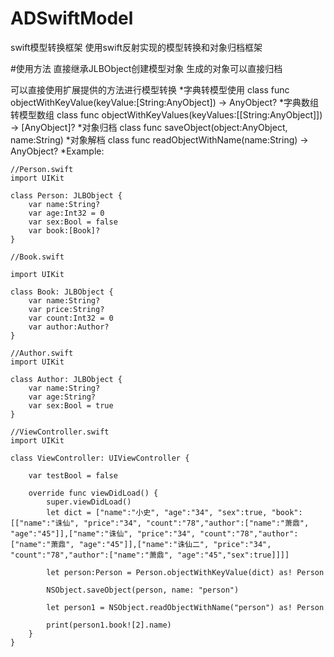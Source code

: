 # ADSwiftModel
swift模型转换框架
使用swift反射实现的模型转换和对象归档框架

#使用方法
直接继承JLBObject创建模型对象
生成的对象可以直接归档

可以直接使用扩展提供的方法进行模型转换
*字典转模型使用
class func objectWithKeyValue(keyValue:[String:AnyObject]) -> AnyObject?
*字典数组转模型数组
class func objectWithKeyValues(keyValues:[[String:AnyObject]]) -> [AnyObject]?
*对象归档
 class func saveObject(object:AnyObject, name:String)
 *对象解档
  class func readObjectWithName(name:String) -> AnyObject?
 *Example:
```  
//Person.swift
import UIKit

class Person: JLBObject {
    var name:String?
    var age:Int32 = 0
    var sex:Bool = false
    var book:[Book]?
}

//Book.swift

import UIKit

class Book: JLBObject {
    var name:String?
    var price:String?
    var count:Int32 = 0
    var author:Author?
}

//Author.swift
import UIKit

class Author: JLBObject {
    var name:String?
    var age:String?
    var sex:Bool = true
}

//ViewController.swift
import UIKit

class ViewController: UIViewController {
    
    var testBool = false

    override func viewDidLoad() {
        super.viewDidLoad()
        let dict = ["name":"小史", "age":"34", "sex":true, "book":[["name":"诛仙", "price":"34", "count":"78","author":["name":"萧鼎", "age":"45"]],["name":"诛仙", "price":"34", "count":"78","author":["name":"萧鼎", "age":"45"]],["name":"诛仙二", "price":"34", "count":"78","author":["name":"萧鼎", "age":"45","sex":true]]]]
        
        let person:Person = Person.objectWithKeyValue(dict) as! Person
        
        NSObject.saveObject(person, name: "person")
        
        let person1 = NSObject.readObjectWithName("person") as! Person
        
        print(person1.book![2].name)
    }
}
```
